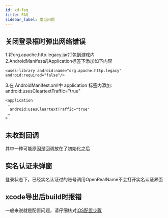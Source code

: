 ```yaml
---
id: xd-faq
title: FAQ
sidebar_label: 常见问题
---
```

## 关闭登录框时弹出网络错误
1.将org.apache.http.legacy.jar打包到游戏内  
2.AndroidManifest的Application标签下添加如下内容  
```
<uses-library android:name="org.apache.http.legacy" android:required="false"/>
```
3.在 AndroidManifest.xml中 application 标签内添加: android:usesCleartextTraffic="true"
```
<application
 …
  android:usesCleartextTraffic="true"
 …
>
```

## 未收到回调
其中一种可能原因是回调放在了初始化之后

## 实名认证未弹窗
登录状态下，已经实名认证过的账号调用OpenRealName不会打开实名认证界面

## xcode导出后build时报错
一般来说就是配置问题，请仔细核对[iOS配置步骤](./#ios-打包xcode)
